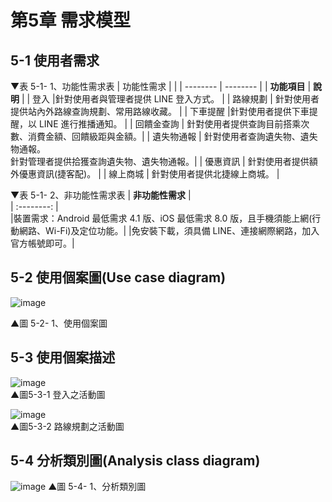 # 第5章	需求模型
## 5-1 使用者需求
▼表 5-1- 1、功能性需求表
| 功能性需求    |      | 
| --------         | -------- | 
| **功能項目**     | **說明**     | 
| 登入              |針對使用者與管理者提供 LINE 登入方式。                  | 
| 路線規劃          | 針對使用者提供站內外路線查詢規劃、常用路線收藏。         |
| 下車提醒          |針對使用者提供下車提醒，以 LINE 進行推播通知。           | 
| 回饋金查詢        | 針對使用者提供查詢目前搭乘次數、消費金額、回饋級距與金額。| 
| 遺失物通報        | 針對使用者查詢遺失物、遺失物通報。<br>針對管理者提供拾獲查詢遺失物、遺失物通報。|
| 優惠資訊          | 針對使用者提供額外優惠資訊(捷客配)。                    |
| 線上商城          | 針對使用者提供北捷線上商城。                            |

▼表 5-1- 2、非功能性需求表
| **非功能性需求**                   |      
| :--------:                        |      
|裝置需求：Android 最低需求 4.1 版、iOS 最低需求 8.0 版，且手機須能上網(行動網路、Wi-Fi)及定位功能。| 
|免安裝下載，須具備 LINE、連接網際網路，加入官方帳號即可。| 

## 5-2 使用個案圖(Use case diagram)

![image](https://user-images.githubusercontent.com/97924094/170395004-1de98311-0440-4a8d-a1e5-53f9a28295f9.png)

▲圖 5-2- 1、使用個案圖

## 5-3  使用個案描述

![image](https://user-images.githubusercontent.com/97872578/169222171-dc54582b-e61d-4296-85cb-8cc719006af7.png)  
▲圖5-3-1 登入之活動圖  


![image](https://user-images.githubusercontent.com/97872578/169222751-b37f66a5-0553-48cc-a200-dbc47081cbd2.png)  
▲圖5-3-2 路線規劃之活動圖  




## 5-4 分析類別圖(Analysis class diagram)
![image](https://user-images.githubusercontent.com/97924094/170395376-de2f3ca3-cdf6-4e13-8014-d3fe00109882.png)
▲圖 5-4- 1、分析類別圖
